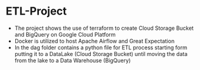 # ETL-Project
- The project shows the use of terraform to create Cloud Storage Bucket and BigQuery on Google Cloud Platform
- Docker is utilized to host Apache Airflow and Great Expectation
- In the dag folder contains a python file for ETL process starting form putting it to a DataLake (Cloud Storage Bucket)
until moving the data from the lake to a Data Warehouse (BigQuery)


